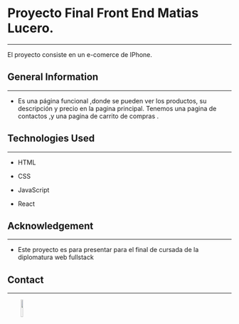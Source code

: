 <h1>Proyecto Final Front End Matias Lucero.</h1>
<hr><p>El proyecto consiste en un e-comerce de IPhone.</p><h2>General Information</h2>
<hr><ul>
<li>Es una página funcional ,donde se pueden ver los productos, su descripción y precio en la pagina principal. Tenemos una pagina de contactos ,y una pagina de carrito de compras .</li>
</ul><h2>Technologies Used</h2>
<hr><ul>
<li>HTML</li>
</ul><ul>
<li>CSS</li>
</ul><ul>
<li>JavaScript</li>
</ul><ul>
<li>React</li>
</ul><h2>Acknowledgement</h2>
<hr><ul>
<li>Este proyecto es para presentar para el final de cursada de la diplomatura web fullstack</li>
</ul><h2>Contact</h2>
<hr><p><span style="margin-right: 30px;"></span><a href="https://github.com/Matt8421"><img target="_blank" src="https://cdn.jsdelivr.net/gh/devicons/devicon/icons/github/github-original.svg" style="width: 10%;"></a></p>